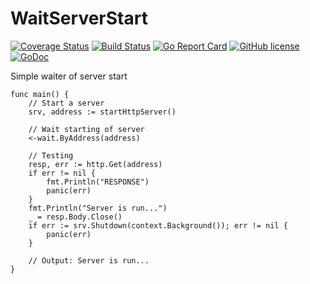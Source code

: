 # WaitServerStart


[![Coverage Status](https://coveralls.io/repos/github/Konstantin8105/WaitServerStart/badge.svg?branch=master)](https://coveralls.io/github/Konstantin8105/WaitServerStart?branch=master)
[![Build Status](https://travis-ci.org/Konstantin8105/WaitServerStart.svg?branch=master)](https://travis-ci.org/Konstantin8105/WaitServerStart)
[![Go Report Card](https://goreportcard.com/badge/github.com/Konstantin8105/WaitServerStart)](https://goreportcard.com/report/github.com/Konstantin8105/WaitServerStart)
[![GitHub license](https://img.shields.io/badge/license-MIT-blue.svg)](https://github.com/Konstantin8105/WaitServerStart/blob/master/LICENSE)
[![GoDoc](https://godoc.org/github.com/Konstantin8105/WaitServerStart?status.svg)](https://godoc.org/github.com/Konstantin8105/WaitServerStart)

Simple waiter of server start

```golang
func main() {
	// Start a server
	srv, address := startHttpServer()

	// Wait starting of server
	<-wait.ByAddress(address)

	// Testing
	resp, err := http.Get(address)
	if err != nil {
		fmt.Println("RESPONSE")
		panic(err)
	}
	fmt.Println("Server is run...")
	_ = resp.Body.Close()
	if err := srv.Shutdown(context.Background()); err != nil {
		panic(err)
	}

	// Output: Server is run...
}
```
